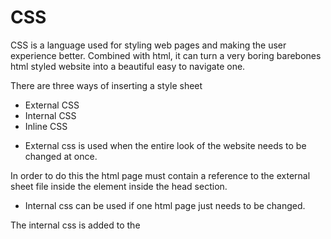 # CSS

CSS is a language used for styling web pages and making the user experience better. Combined with html, it can turn a very boring barebones html styled website into a beautiful easy to navigate one.

There are three ways of inserting a style sheet

* External CSS
* Internal CSS
* Inline CSS

- External css is used when the entire look of the website needs to be changed at once.

In order to do this the html page must contain a reference to the external sheet file inside the <link> element inside the head section.

- Internal css can be used if one html page just needs to be changed.

The internal css is added to the <style> element, inside the head section.

- Finally, inline css can be used to style a single element.

The style attribute needs to be added to the relevant element.
